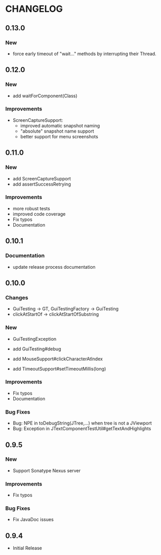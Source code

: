 # CHANGELOG

## 0.13.0

### New

- force early timeout of "wait..." methods by interrupting their Thread.

## 0.12.0

### New

- add waitForComponent(Class<T>)

### Improvements

- ScreenCaptureSupport:
  - improved automatic snapshot naming
  - "absolute" snapshot name support
  - better support for menu screenshots

## 0.11.0

### New

- add ScreenCaptureSupport
- add assertSuccessRetrying

### Improvements

- more robust tests
- improved code coverage
- Fix typos
- Documentation

## 0.10.1

### Documentation

- update release process documentation

## 0.10.0

### Changes

- GuiTesting -> GT, GuiTestingFactory -> GuiTesting
- clickAtStartOf -> clickAtStartOfSubstring

### New

- GuiTestingException

- add GuiTesting#debug
- add MouseSupport#clickCharacterAtIndex
- add TimeoutSupport#setTimeoutMillis(long)

### Improvements

- Fix typos
- Documentation

### Bug Fixes

- Bug: NPE in toDebugString(JTree,...) when tree is not a JViewport
- Bug: Exception in JTextComponentTestUtil#getTextAndHighlights 

## 0.9.5

### New

- Support Sonatype Nexus server

### Improvements

- Fix typos

### Bug Fixes

- Fix JavaDoc issues


## 0.9.4

- Initial Release
